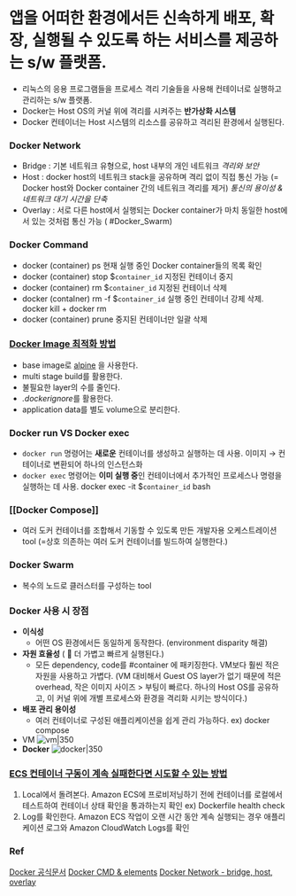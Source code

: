 # 앱을 어떠한 환경에서든 신속하게 **배포**, **확장**, **실행**될 수 있도록 하는 서비스를 제공하는 s/w 플랫폼.

- 리눅스의 응용 프로그램들을 프로세스 격리 기술들을 사용해 컨테이너로 실행하고 관리하는 s/w 플랫폼.
- Docker는 Host OS의 커널 위에 격리를 시켜주는 **반가상화 시스템**
- Docker 컨테이너는 Host 시스템의 리소스를 공유하고 격리된 환경에서 실행된다.

### Docker Network
- Bridge : 기본 네트워크 유형으로, host 내부의 개인 네트워크 *격리와 보안*
- Host : docker host의 네트워크 stack을 공유하며 격리 없이 직접 통신 가능 (= Docker host와 Docker container 간의 네트워크 격리를 제거) *통신의 용이성 & 네트워크 대기 시간을 단축*
- Overlay : 서로 다른 host에서 실행되는 Docker container가 마치 동일한 host에서 있는 것처럼 통신 가능 ( #Docker_Swarm)

### Docker Command
- docker (container) ps 
	 현재 실행 중인 Docker container들의 목록 확인
- docker (container) stop $`container_id` 
	 지정된 컨테이너 중지
- docker (container) rm $`container_id`
	지정된 컨테이너 삭제
- docker (contaIner) rm -f $`container_id`
	 실행 중인 컨테이너 강제 삭제. docker kill + docker rm
- docker (container) prune 
	중지된 컨테이너만 일괄 삭제

### [Docker Image 최적화 방법](https://thearchivelog.dev/article/optimize-docker-image/)

 - base image로 [alpine](https://namu.wiki/w/Alpine%20Linux) 을 사용한다.
 - multi stage build를 활용한다.
- 불필요한 layer의 수를 줄인다.
 - *.dockerignore*를 활용한다.
 - application data를 별도 volume으로 분리한다.

### Docker run VS Docker exec

- `docker run` 명령어는 **새로운** 컨테이너를 생성하고 실행하는 데 사용.
	이미지 &rarr; 컨테이너로 변환되어 하나의 인스턴스화
- `docker exec` 명령어는 **이미 실행 중**인 컨테이너에서 추가적인 프로세스나 명령을 실행하는 데 사용. 
	docker exec -it $`container_id` bash

### [[Docker Compose]]

- 여러 도커 컨테이너를 조합해서 기동할 수 있도록 만든 개발자용 오케스트레이션 tool (=상호 의존하는 여러 도커 컨테이너를 빌드하여 실행한다.)
### Docker Swarm

- 복수의 노드로 클러스터를 구성하는 tool

### Docker 사용 시 장점

- **이식성**
	- 어떤 OS 환경에서든 동일하게 동작한다. (environment disparity 해결)
- **자원 효율성** ( 🔑 더 가볍고 빠르게 실행된다.)
	- 모든 dependency, code를 #container 에 패키징한다. VM보다 훨씬 적은 자원을 사용하고 가볍다. (VM 대비해서 Guest OS layer가 없기 때문에 적은 overhead, 작은 이미지 사이즈 > 부팅이 빠르다. 하나의 Host OS를 공유하고, 이 커널 위에 개별 프로세스와 환경을 격리화 시키는 방식이다.)
- **배포 관리 용이성**
	- 여러 컨테이너로 구성된 애플리케이션을 쉽게 관리 가능하다. ex) docker compose
- VM
![vm|350](https://img1.daumcdn.net/thumb/R1280x0/?scode=mtistory2&fname=https%3A%2F%2Ft1.daumcdn.net%2Fcfile%2Ftistory%2F213CAE3D5265549405)
- **Docker**
![docker|350](https://img1.daumcdn.net/thumb/R1280x0/?scode=mtistory2&fname=https%3A%2F%2Ft1.daumcdn.net%2Fcfile%2Ftistory%2F272F203F5265549F04)
### [ECS 컨테이너 구동이 계속 실패한다면 시도할 수 있는 방법](https://repost.aws/ko/knowledge-center/ecs-task-container-health-check-failures)
1. Local에서 돌려본다.
		Amazon ECS에 프로비저닝하기 전에 컨테이너를 로컬에서 테스트하여 컨테이너 상태 확인을 통과하는지 확인 ex) Dockerfile health check
2. Log를 확인한다.
		Amazon ECS 작업이 오랜 시간 동안 계속 실행되는 경우 애플리케이션 로그와 Amazon CloudWatch Logs를 확인


### Ref
[Docker 공식문서](https://docs.docker.com/)
[Docker CMD & elements](https://ivdevlog.tistory.com/9)
[Docker Network - bridge, host, overlay](https://www.appsdeveloperblog.com/docker-networking-bridging-host-and-overlay/#Understanding_Docker_Networking)